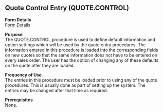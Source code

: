 ##  Quote Control Entry (QUOTE.CONTROL)

<PageHeader />

**Form Details**  
[ Form Details ](QUOTE-CONTROL-1/README.md)   

**Purpose**  
The QUOTE.CONTROL procedure is used to define default information and option
settings which will be used by the quote entry procedures. The information
entered in this procedure is loaded into the corresponding fields on new
quotes so that the same information does not have to be entered on every sales
order. The user has the option of changing any of these defaults on the quote
after they are loaded.

**Frequency of Use**  
The entries in this procedure must be loaded prior to using any of the quote
procedures. This is usually done as part of setting up the system. The entries
may be changed after that time as required.

**Prerequisites**  
None.

<badge text= "Version 8.10.57" vertical="middle" />

<PageFooter />